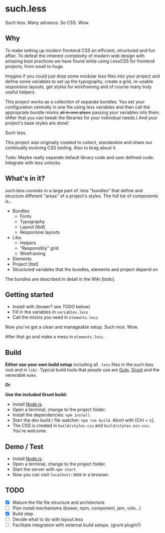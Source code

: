 such.less
=========

Such less. Many advance. So CSS. Wow.

## Why
To make setting up modern frontend CSS an efficient, structured and fun affair. To defeat the inherent complexity of modern web design with amazing best practices we have found while using LessCSS for frontend projects, from small to huge.

Imagine if you could just drop some modular less files into your project and define some variables to set up the typography, create a grid, re-usable responsive layouts, get styles for wireframing and of course many truly useful helpers.

This project works as a collection of separate bundles. You set your configuration centrally in one file using less variables and then call the appropriate bundle mixins ~~all in one place~~ passing your variables into them. (After that you can tweak the libraries for your individual needs.) And your project's base styles are done!

Such less.

This project was originally created to collect, standardize and share our continually evolving CSS tooling. Also to brag about it.

Todo: Maybe really separate default library code and user defined code. Integrate with less unlocks.

## What's in it?
such.less consists in a large part of .less "bundles" that define and structure different "areas" of a project's styles. The full list of components is...

- Bundles
	- Fonts
	- Typography
	- Layout [tbd]
	- Responsive layouts
- Libs
	- Helpers
	- "Responsibly" grid
	- Wireframing
- Elements
- Project [tbd]
- Structured variables that the bundles, elements and project depend on

The bundles are described in detail in the Wiki [todo].

## Getting started
- Install with (bower? see *TODO* below)
- Fill in the variables in `variables.less`
- Call the mixins you need in `elements.less`

Now you've got a clean and manageable setup. Such nice. Wow.

After that go and make a mess in `elements.less`.

## Build
__Either use your own build setup__ including all `.less` files in the such.less root and in `lib/`. Typical build tools that people use are [Gulp](https://github.com/gulpjs/gulp/), [Grunt](http://gruntjs.com/) and the venerable `make`.

**Or**

__Use the included Grunt build:__

- Install [Node.js](http://nodejs.org/).
- Open a terminal, change to the project folder.
- Install the dependencies: `npm install`.
- Start the dev build / file watcher: `npm run build`. Abort with [Ctrl + c].
- The CSS is created in `build/styles.css` and `build/styles.min.css`. You're welcome.


## Demo / Test
- Install [Node.js](http://nodejs.org/).
- Open a terminal, change to the project folder.
- Start the server with `npm start`.
- Now you can visit `localhost:3000` in a browser.


## TODO
- [x] Mature the file file structure and architecture
- [ ] Plan install mechanisms (bower, npm, component, jam, volo...)
- [x] Build step
- [ ] Decide what to do with layout.less
- [ ] Facilitate integration with external build setups. (grunt plugin?)
